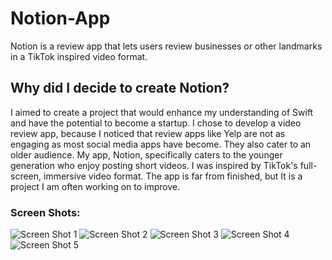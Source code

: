 # Notion-App
Notion is a review app that lets users review businesses or other landmarks in a TikTok inspired video format.

## Why did I decide to create Notion?
I aimed to create a project that would enhance my understanding of Swift and have the potential to become a startup. I chose to develop a video review app, because I noticed that review apps like Yelp are not as engaging as most social media apps have become. They also cater to an older audience. My app, Notion, specifically caters to the younger generation who enjoy posting short videos. I was inspired by TikTok's full-screen, immersive video format. The app is far from finished, but It is a project I am often working on to improve.

### Screen Shots:
![Screen Shot 1](https://user-images.githubusercontent.com/112662323/218347754-02900c88-c87e-460d-832e-3199e5cda43e.png)
![Screen Shot 2](https://user-images.githubusercontent.com/112662323/218348016-1774579b-e8ea-472f-b634-e422104e8689.png)
![Screen Shot 3](https://user-images.githubusercontent.com/112662323/218348112-89764c74-075f-428b-97c3-7783471cce96.png)
![Screen Shot 4](https://user-images.githubusercontent.com/112662323/218348163-08a973a9-7d8c-4757-a656-41555ceb211b.png)
![Screen Shot 5](https://user-images.githubusercontent.com/112662323/218348226-455995b1-abe2-4c68-a33e-a3845008720a.png)

